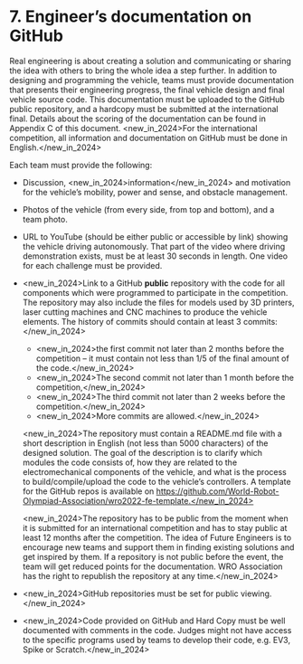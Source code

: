 # **7. Engineer’s documentation on GitHub**

Real engineering is about creating a solution and communicating or sharing the idea with others
to bring the whole idea a step further. In addition to designing and programming the vehicle,
teams must provide documentation that presents their engineering progress, the final vehicle
design and final vehicle source code. This documentation must be uploaded to the GitHub public
repository, and a hardcopy must be submitted at the international final. Details about the scoring
of the documentation can be found in Appendix C of this document. <new_in_2024>For the international competition, all information and documentation on GitHub must be done in English.</new_in_2024>

Each team must provide the following:

- Discussion, <new_in_2024>information</new_in_2024> and motivation for the vehicle’s mobility, power and sense, and obstacle management.
- Photos of the vehicle (from every side, from top and bottom), and a team photo.
- URL to YouTube (should be either public or accessible by link) showing the vehicle
driving autonomously. That part of the video where driving demonstration exists, must be
at least 30 seconds in length. One video for each challenge must be provided.
- <new_in_2024>Link to a GitHub **public** repository with the code for all components which were programmed to participate in the competition. The repository may also include the files for models used by 3D printers, laser cutting machines and CNC machines to produce the vehicle elements. The history of commits should contain at least 3 commits:</new_in_2024>
    - <new_in_2024>the first commit not later than 2 months before the competition – it must contain not less than 1/5 of the final amount of the code.</new_in_2024>
    - <new_in_2024>The second commit not later than 1 month before the competition,</new_in_2024>
    - <new_in_2024>The third commit not later than 2 weeks before the competition.</new_in_2024>
    - <new_in_2024>More commits are allowed.</new_in_2024>
    
    <new_in_2024>The repository must contain a README.md file with a short description in English (not less than 5000 characters) of the designed solution. The goal of the description is to clarify which modules the code consists of, how they are related to the electromechanical components of the vehicle, and what is the process to build/compile/upload the code to the vehicle’s controllers. A template for the GitHub repos is available on https://github.com/World-Robot-Olympiad-Association/wro2022-fe-template.</new_in_2024>
    
    <new_in_2024>The repository has to be public from the moment when it is submitted for an international competition and has to stay public at least 12 months after the competition. The idea of Future Engineers is to encourage new teams and support them in finding existing solutions and get inspired by them. If a repository is not public before the event, the team will get reduced points for the documentation. WRO Association has the right to republish the repository at any time.</new_in_2024>
    
- <new_in_2024>GitHub repositories must be set for public viewing.</new_in_2024>
- <new_in_2024>Code provided on GitHub and Hard Copy must be well documented with comments in the code. Judges might not have access to the specific programs used by teams to develop their code, e.g. EV3, Spike or Scratch.</new_in_2024>